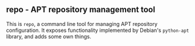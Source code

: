 ## repo - APT repository management tool

This is `repo`, a command line tool for managing APT repository configuration. It exposes
functionality implemented by Debian's `python-apt` library, and adds some own things.
